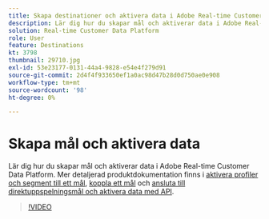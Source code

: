 ```yaml
---
title: Skapa destinationer och aktivera data i Adobe Real-time Customer Data Platform (RTCDP)
description: Lär dig hur du skapar mål och aktiverar data i Adobe Real-time Customer Data Platform
solution: Real-time Customer Data Platform
role: User
feature: Destinations
kt: 3798
thumbnail: 29710.jpg
exl-id: 53e23177-0131-44a4-9828-e54e4f279d91
source-git-commit: 2d4f4f933650ef1a0ac98d47b28d0d750ae0e908
workflow-type: tm+mt
source-wordcount: '98'
ht-degree: 0%

---
```


# Skapa mål och aktivera data

Lär dig hur du skapar mål och aktiverar data i Adobe Real-time Customer Data Platform. Mer detaljerad produktdokumentation finns i [aktivera profiler och segment till ett mål](https://experienceleague.adobe.com/docs/experience-platform/rtcdp/destinations/dest-tutorials/activate-destinations.html), [koppla ett mål](https://experienceleague.adobe.com/docs/experience-platform/rtcdp/destinations/dest-tutorials/connect-destination.html) och [ansluta till direktuppspelningsmål och aktivera data med API](https://experienceleague.adobe.com/docs/experience-platform/rtcdp/destinations/api-tutorials/streaming-destinations-api-tutorial.html).

>[!VIDEO](https://video.tv.adobe.com/v/29710?quality=12&learn=on)

